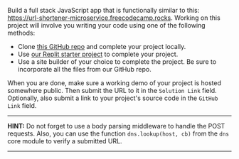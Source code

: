 <div class="challenge-instructions"><div><section id="description">
<p>Build a full stack JavaScript app that is functionally similar to this: <a href="https://url-shortener-microservice.freecodecamp.rocks" rel="noopener noreferrer nofollow" target="_blank">https://url-shortener-microservice.freecodecamp.rocks</a>. Working on this project will involve you writing your code using one of the following methods:</p>
<ul>
<li>Clone <a href="https://github.com/freeCodeCamp/boilerplate-project-urlshortener/" rel="noopener noreferrer nofollow" target="_blank">this GitHub repo</a> and complete your project locally.</li>
<li>Use <a href="https://replit.com/github/freeCodeCamp/boilerplate-project-urlshortener" rel="noopener noreferrer nofollow" target="_blank">our Replit starter project</a> to complete your project.</li>
<li>Use a site builder of your choice to complete the project. Be sure to incorporate all the files from our GitHub repo.</li>
</ul>
<p>When you are done, make sure a working demo of your project is hosted somewhere public. Then submit the URL to it in the <code>Solution Link</code> field. Optionally, also submit a link to your project's source code in the <code>GitHub Link</code> field.</p>
</section></div><hr/><div><section id="instructions">
<p><strong>HINT:</strong> Do not forget to use a body parsing middleware to handle the POST requests. Also, you can use the function <code>dns.lookup(host, cb)</code> from the <code>dns</code> core module to verify a submitted URL.</p>
</section></div><hr/></div>